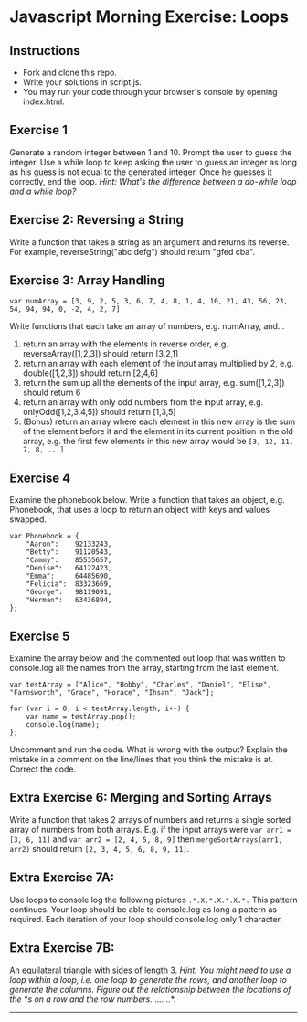 # Javascript Morning Exercise: Loops

## Instructions
- Fork and clone this repo.
- Write your solutions in script.js.
- You may run your code through your browser's console by opening index.html.

## Exercise 1
Generate a random integer between 1 and 10.
Prompt the user to guess the integer.
Use a while loop to keep asking the user to guess an integer as long as his guess is not equal to the generated integer.
Once he guesses it correctly, end the loop.
_Hint: What's the difference between a do-while loop and a while loop?_

## Exercise 2: Reversing a String
Write a function that takes a string as an argument and returns its reverse. For example, reverseString("abc defg") should return "gfed cba".

## Exercise 3: Array Handling
`var numArray = [3, 9, 2, 5, 3, 6, 7, 4, 8, 1, 4, 10, 21, 43, 56, 23, 54, 94, 94, 0, -2, 4, 2, 7]`

Write functions that each take an array of numbers, e.g. numArray, and...
1. return an array with the elements in reverse order, e.g. reverseArray([1,2,3]) should return [3,2,1]
2. return an array with each element of the input array multiplied by 2, e.g. double([1,2,3]) should return [2,4,6]
3. return the sum up all the elements of the input array, e.g. sum([1,2,3]) should return 6
4. return an array with only odd numbers from the input array, e.g. onlyOdd([1,2,3,4,5]) should return [1,3,5]
5. (Bonus) return an array where each element in this new array is the sum of the element before it and the element in its current position in the old array, e.g. the first few elements in this new array would be `[3, 12, 11, 7, 8, ...]`

## Exercise 4
Examine the phonebook below.
Write a function that takes an object, e.g. Phonebook, that uses a loop to return an object with keys and values swapped.
```
var Phonebook = {
    "Aaron":    92133243,
    "Betty":    91120543,
    "Cammy":    85535657,
    "Denise":   64122423,
    "Emma":     64485690,
    "Felicia":  83323669,
    "George":   98119091,
    "Herman":   63436894,
};
```

## Exercise 5
Examine the array below and the commented out loop that was written to console.log all the names from the array, starting from the last element.

`var testArray = ["Alice", "Bobby", "Charles", "Daniel", "Elise", "Farnsworth", "Grace", "Horace", "Ihsan", "Jack"];`

```
for (var i = 0; i < testArray.length; i++) {
    var name = testArray.pop();
    console.log(name);
};
```
Uncomment and run the code. What is wrong with the output?
Explain the mistake in a comment on the line/lines that you think the mistake is at.
Correct the code.

## Extra Exercise 6: Merging and Sorting Arrays
Write a function that takes 2 arrays of numbers and returns a single sorted array of numbers from both arrays.
E.g. if the input arrays were `var arr1 = [3, 6, 11]` and `var arr2 = [2, 4, 5, 8, 9]` then `mergeSortArrays(arr1, arr2)` should return `[2, 3, 4, 5, 6, 8, 9, 11]`.

## Extra Exercise 7A:
Use loops to console log the following pictures
`.*.X.*.X.*.X.*.` 
This pattern continues. Your loop should be able to console.log as long a pattern as required. Each iteration of your loop should console.log only 1 character.

## Extra Exercise 7B:
An equilateral triangle with sides of length 3.
_Hint: You might need to use a loop within a loop, i.e. one loop to generate the rows, and another loop to generate the columns._
_Figure out the relationship between the locations of the *s on a row and the row numbers._
..*..
.*.*.
*****









